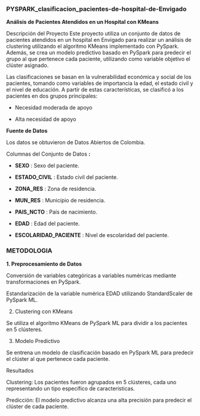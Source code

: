 ### **PYSPARK_clasificacion_pacientes-de-hospital-de-Envigado**

**Análisis de Pacientes Atendidos en un Hospital con KMeans**

Descripción del Proyecto
Este proyecto utiliza un conjunto de datos de pacientes atendidos en un hospital en Envigado para realizar un análisis de clustering utilizando el algoritmo KMeans implementado con PySpark. Además, se crea un modelo predictivo basado en PySpark para predecir el grupo al que pertenece cada paciente, utilizando como variable objetivo el clúster asignado.

Las clasificaciones se basan en la vulnerabilidad económica y social de los pacientes, tomando como variables de importancia la edad, el estado civil y el nivel de educación. A partir de estas características, se clasificó a los pacientes en dos grupos principales:

- Necesidad moderada de apoyo

- Alta necesidad de apoyo

**Fuente de Datos**

Los datos se obtuvieron de Datos Abiertos de Colombia.

Columnas del Conjunto de Datos **:**

- **SEXO** : Sexo del paciente.

- **ESTADO_CIVIL** : Estado civil del paciente.

- **ZONA_RES** : Zona de residencia.

- **MUN_RES** : Municipio de residencia.

- **PAIS_NCTO** : País de nacimiento.

- **EDAD** : Edad del paciente.

- **ESCOLARIDAD_PACIENTE** : Nivel de escolaridad del paciente.

### **METODOLOGIA**

**1. Preprocesamiento de Datos**

Conversión de variables categóricas a variables numéricas mediante transformaciones en PySpark.

Estandarización de la variable numérica EDAD utilizando StandardScaler de PySpark ML.

2. Clustering con KMeans

Se utiliza el algoritmo KMeans de PySpark ML para dividir a los pacientes en 5 clústeres.

3. Modelo Predictivo

Se entrena un modelo de clasificación basado en PySpark ML para predecir el clúster al que pertenece cada paciente.

Resultados

Clustering: Los pacientes fueron agrupados en 5 clústeres, cada uno representando un tipo específico de características.

Predicción: El modelo predictivo alcanza una alta precisión para predecir el clúster de cada paciente.
